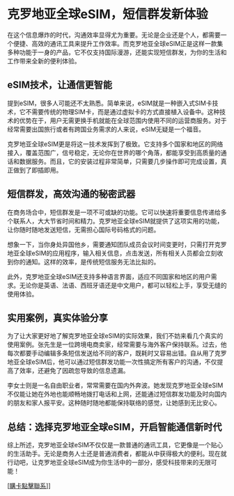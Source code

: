 # 克罗地亚全球eSIM，短信群发新体验

在这个信息爆炸的时代，沟通效率显得尤为重要。无论是企业还是个人，都需要一个便捷、高效的通讯工具来提升工作效率。而克罗地亚全球eSIM正是这样一款集多种功能于一身的产品，它不仅支持国际漫游，还能实现短信群发，为你的生活和工作带来全新的便利体验。

## eSIM技术，让通信更智能

提到eSIM，很多人可能还不太熟悉。简单来说，eSIM就是一种嵌入式SIM卡技术，它不需要传统的物理SIM卡，而是通过虚拟卡的方式直接植入设备中。这种技术的优势在于，用户无需更换手机就能在全球范围内使用不同的运营商服务。对于经常需要出国旅行或者有跨国业务需求的人来说，eSIM无疑是一个福音。

克罗地亚全球eSIM更是将这一技术发挥到了极致。它支持多个国家和地区的网络接入，覆盖范围广，信号稳定，无论你在世界的哪个角落，都能享受到高质量的通话和数据服务。而且，它的安装过程非常简单，只需要几步操作即可完成设置，真正做到了即插即用。

## 短信群发，高效沟通的秘密武器

在商务场合中，短信群发是一项不可或缺的功能。它可以快速将重要信息传递给多个联系人，大大节省时间和精力。克罗地亚全球eSIM就提供了这项实用的功能，让你随时随地发送短信，无需担心国际号码格式的问题。

想象一下，当你身处异国他乡，需要通知团队成员会议时间变更时，只需打开克罗地亚全球eSIM的应用程序，输入相关信息，点击发送，所有相关人员都会立刻收到你的通知。这样的效率，是传统短信服务无法比拟的。

此外，克罗地亚全球eSIM还支持多种语言界面，适应不同国家和地区的用户需求。无论你是英语、法语、西班牙语还是中文用户，都可以轻松上手，享受无缝的使用体验。

## 实用案例，真实体验分享

为了让大家更好地了解克罗地亚全球eSIM的实际效果，我们不妨来看几个真实的使用案例。张先生是一位跨境电商卖家，经常需要与海外客户保持联系。过去，他每次都要手动编辑多条短信发送给不同的客户，既耗时又容易出错。自从用了克罗地亚全球eSIM后，他可以通过短信群发功能一次性搞定所有客户的沟通，不仅提高了效率，还避免了因疏忽导致的信息遗漏。

李女士则是一名自由职业者，常常需要在国内外奔波。她发现克罗地亚全球eSIM不仅能让她在外地也能顺畅地拨打电话和上网，还能通过短信群发功能及时向国内的朋友和家人报平安。这种随时随地都能保持联络的感觉，让她感到无比安心。

## 总结：选择克罗地亚全球eSIM，开启智能通信新时代

综上所述，克罗地亚全球eSIM不仅仅是一款普通的通讯工具，它更像是一个贴心的生活助手。无论是商务人士还是普通消费者，都能从中获得极大的便利。现在就行动吧，让克罗地亚全球eSIM成为你生活中的一部分，感受科技带来的无限可能！

[[購卡點擊聯系](https://t.me/s/esim1088)]]